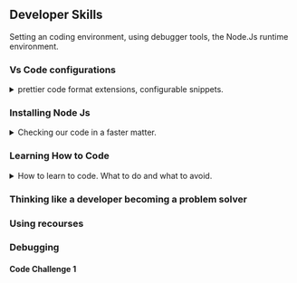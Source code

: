 ## Developer Skills

<!-- <details> -->
<summary>
Setting an coding environment, using debugger tools, the Node.Js runtime environment.
</summary>

### Vs Code configurations

<details>
<summary>
prettier code format extensions, configurable snippets.
</summary>
prettier code extension. installing, setting as default formatter.
uses double quotes instead of single quotes, removing blank lines, adds semi-colons.

we can configure the prettier format by creating a ".prettierrc" file and changing the properties. it's a json file.

```json
{
  "singleQuote": true, // use single quotes instead of doubles
  "arrowParens": "avoid" // omit parentheses in arrow functions when possible
}
```

we can also have our own custom code snippets. we can define them for either global or per file. we can force snippets with **ctrl + space**

> preferences -> user snippets.
> choose whatever file.

for example, here is the standard console log snippet

```
  "Print to console": {
    "scope": "javascript,typescript",
    "prefix": "cl",
    "body": ["console.log();"],
    "description": "Log output to console"
  }
```

and a markdown snippet (in a different file)

```
	"Markdown Summary Section": {
    "prefix": "smblock",
    "body": [
		"<details>",
		"<summary>",
		"$0",
		"</summary>",
		"</details>"],
    "description": "add details and summary blocks markdown"
    }
```

</details>

### Installing Node Js

<details>
<summary>
Checking our code in a faster matter.
</summary>
the live server extension that allows us run the changed html file immediately.
and there's also node.js, with the live server npm package

_node -v_ check node.js versions
_npm install live-server -g_ install live server package globally
we can then write _live-server.cmd_ in the terminal which will launch the browser in the current directory and will reload the files when changes happen.

</details>

### Learning How to Code

<details>
<summary>
How to learn to code. What to do and what to avoid.
</summary>

1. Set a specific goal.
   1. why are you learning?
   2. what is the goal?
   3. imagine a big project
2. Learn Code
   1. don't copy and paste code.
   2. always type the code yourself
   3. try to understand the code
3. Reinforce learning
   1. after you learn something, use it
   2. take notes
   3. challenge yourself
   4. the goal is to learn, not to finish courses.
4. Practice code outside the course
   1. come up with a project
   2. challenge yourself
   3. avoid tutorial hell
5. Don't try to write the perfect code.
   1. clean and efficient code will come with time.
   2. you will never never know everything. no one knows everything.
   3. don't compare yourself to expert, your measuring stick is yourself
6. Don't learn in isolation
   1. share and explain what you learned
   2. the best way to learn is to teach
   3. share your goals and progress publicly to push yourself
   4. don't stop learning, **never stop**

</details>

### Thinking like a developer becoming a problem solver

### Using recourses

### Debugging

#### Code Challenge 1

<!-- </details> -->

